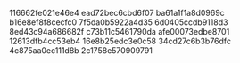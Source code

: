 116662fe021e46e4
ead72bec6cbd6f07
ba61a1f1a8d0969c
b16e8ef8f8cecfc0
7f5da0b5922a4d35
6d0405ccdb9118d3
8ed43c94a686682f
c73b11c5461790da
afe00073edbe8701
12613dfb4cc53eb4
16e8b25edc3e0c58
34cd27c6b3b76dfc
4c875aa0ec111d8b
2c1758e570909791
